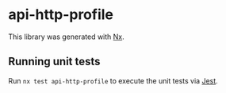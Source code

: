 # api-http-profile

This library was generated with [Nx](https://nx.dev).

## Running unit tests

Run `nx test api-http-profile` to execute the unit tests via [Jest](https://jestjs.io).
